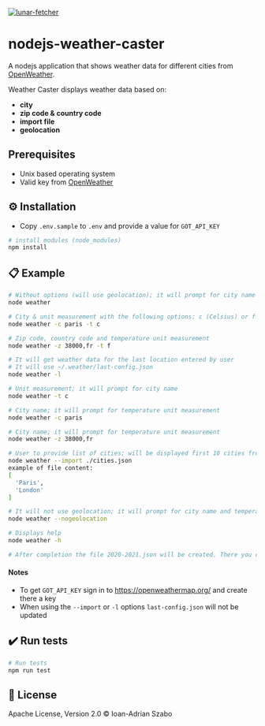 [![lunar-fetcher](https://i.imgur.com/yEchLhG.png)](#)

# nodejs-weather-caster
A nodejs application that shows weather data for different cities from  [OpenWeather](https://openweathermap.org/).

Weather Caster displays weather data based on:
- **city**
- **zip code & country code**
- **import file**
- **geolocation**

## Prerequisites
- Unix based operating system
- Valid key from [OpenWeather](https://openweathermap.org/)

## :gear: Installation
- Copy `.env.sample` to `.env` and provide a value for `GOT_API_KEY`

```sh
# install modules (node_modules)
npm install
```

## :clipboard: Example
```sh
# Without options (will use geolocation); it will prompt for city name and temperature unit measurement
node weather

# City & unit measurement with the following options: c (Celsius) or f (Fahrenheit)
node weather -c paris -t c

# Zip code, country code and temperature unit measurement
node weather -z 38000,fr -t f

# It will get weather data for the last location entered by user  
# It will use ~/.weather/last-config.json 
node weather -l

# Unit measurement; it will prompt for city name
node weather -t c

# City name; it will prompt for temperature unit measurement
node weather -c paris

# City name; it will prompt for temperature unit measurement
node weather -z 38000,fr

# User to provide list of cities; will be displayed first 10 cities from array
node weather --import ./cities.json
example of file content:
[
  'Paris',
  'London'
]

# It will not use geolocation; it will prompt for city name and temperature unit measurement
node weather --nogeolocation

# Displays help
node weather -h

# After completion the file 2020-2021.json will be created. There you can find all lunar data for specified years.
```

#### Notes
- To get `GOT_API_KEY` sign in to https://openweathermap.org/ and create there a key
- When using the `--import` or `-l` options `last-config.json` will not be updated

## :heavy_check_mark: Run tests
```sh
# Run tests 
npm run test
```

## :scroll: License
Apache License, Version 2.0 © Ioan-Adrian Szabo
